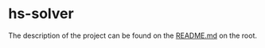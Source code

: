 # hs-solver
The description of the project can be found on the [README.md](../README.md) on the root.

